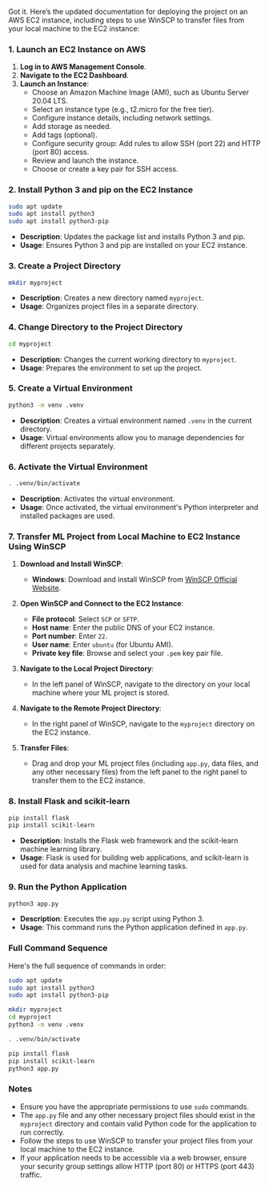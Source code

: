 Got it. Here’s the updated documentation for deploying the project on an AWS EC2 instance, including steps to use WinSCP to transfer files from your local machine to the EC2 instance:

### 1. Launch an EC2 Instance on AWS
1. **Log in to AWS Management Console**.
2. **Navigate to the EC2 Dashboard**.
3. **Launch an Instance**:
   - Choose an Amazon Machine Image (AMI), such as Ubuntu Server 20.04 LTS.
   - Select an instance type (e.g., t2.micro for the free tier).
   - Configure instance details, including network settings.
   - Add storage as needed.
   - Add tags (optional).
   - Configure security group: Add rules to allow SSH (port 22) and HTTP (port 80) access.
   - Review and launch the instance.
   - Choose or create a key pair for SSH access.

### 2. Install Python 3 and pip on the EC2 Instance
```bash
sudo apt update
sudo apt install python3
sudo apt install python3-pip
```
- **Description**: Updates the package list and installs Python 3 and pip.
- **Usage**: Ensures Python 3 and pip are installed on your EC2 instance.

### 3. Create a Project Directory
```bash
mkdir myproject
```
- **Description**: Creates a new directory named `myproject`.
- **Usage**: Organizes project files in a separate directory.

### 4. Change Directory to the Project Directory
```bash
cd myproject
```
- **Description**: Changes the current working directory to `myproject`.
- **Usage**: Prepares the environment to set up the project.

### 5. Create a Virtual Environment
```bash
python3 -m venv .venv
```
- **Description**: Creates a virtual environment named `.venv` in the current directory.
- **Usage**: Virtual environments allow you to manage dependencies for different projects separately.

### 6. Activate the Virtual Environment
```bash
. .venv/bin/activate
```
- **Description**: Activates the virtual environment.
- **Usage**: Once activated, the virtual environment's Python interpreter and installed packages are used.

### 7. Transfer ML Project from Local Machine to EC2 Instance Using WinSCP
1. **Download and Install WinSCP**:
   - **Windows**: Download and install WinSCP from [WinSCP Official Website](https://winscp.net/eng/download.php).

2. **Open WinSCP and Connect to the EC2 Instance**:
   - **File protocol**: Select `SCP` or `SFTP`.
   - **Host name**: Enter the public DNS of your EC2 instance.
   - **Port number**: Enter `22`.
   - **User name**: Enter `ubuntu` (for Ubuntu AMI).
   - **Private key file**: Browse and select your `.pem` key pair file.

3. **Navigate to the Local Project Directory**:
   - In the left panel of WinSCP, navigate to the directory on your local machine where your ML project is stored.

4. **Navigate to the Remote Project Directory**:
   - In the right panel of WinSCP, navigate to the `myproject` directory on the EC2 instance.

5. **Transfer Files**:
   - Drag and drop your ML project files (including `app.py`, data files, and any other necessary files) from the left panel to the right panel to transfer them to the EC2 instance.

### 8. Install Flask and scikit-learn
```bash
pip install flask
pip install scikit-learn
```
- **Description**: Installs the Flask web framework and the scikit-learn machine learning library.
- **Usage**: Flask is used for building web applications, and scikit-learn is used for data analysis and machine learning tasks.

### 9. Run the Python Application
```bash
python3 app.py
```
- **Description**: Executes the `app.py` script using Python 3.
- **Usage**: This command runs the Python application defined in `app.py`.

### Full Command Sequence

Here's the full sequence of commands in order:
```bash
sudo apt update
sudo apt install python3
sudo apt install python3-pip

mkdir myproject
cd myproject
python3 -m venv .venv

. .venv/bin/activate

pip install flask
pip install scikit-learn
python3 app.py
```

### Notes
- Ensure you have the appropriate permissions to use `sudo` commands.
- The `app.py` file and any other necessary project files should exist in the `myproject` directory and contain valid Python code for the application to run correctly.
- Follow the steps to use WinSCP to transfer your project files from your local machine to the EC2 instance.
- If your application needs to be accessible via a web browser, ensure your security group settings allow HTTP (port 80) or HTTPS (port 443) traffic.